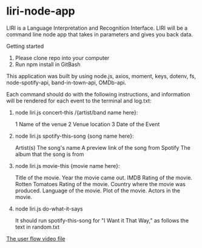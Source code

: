 # liri-node-app

LIRI is a Language Interpretation and Recognition Interface. LIRI will be a command line node app that takes in parameters and gives you back data.

Getting started
1. Please clone repo into your computer
2. Run npm install in GitBash

This application was built by using node.js, axios, moment, keys, dotenv, fs, node-spotify-api, band-in-town-api, OMDb-api.

Each command should do with the following instructions, and information will be rendered for each event to the terminal and log.txt:

1. node liri.js concert-this /{artist/band name here}:

	1 Name of the venue
	2 Venue location
	3 Date of the Event
	
2. node liri.js spotify-this-song {song name here}:

	Artist(s)
	The song's name
	A preview link of the song from Spotify
	The album that the song is from
	
3. node liri.js movie-this {movie name here}:
	
	Title of the movie.
    Year the movie came out.
    IMDB Rating of the movie.
    Rotten Tomatoes Rating of the movie.
    Country where the movie was produced.
    Language of the movie.
    Plot of the movie.
    Actors in the movie.
	
4. node liri.js do-what-it-says

	It should run spotify-this-song for "I Want it That Way," as follows the text in random.txt

[The user flow video file](./assets/video/user-flow.mp4)
